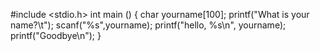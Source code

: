 #include <stdio.h> int main ()
{
char yourname[100]; 
printf("What is your name?\t"); 
scanf("%s",yourname); 
printf("hello, %s\n", yourname);
printf("Goodbye\n");
}
